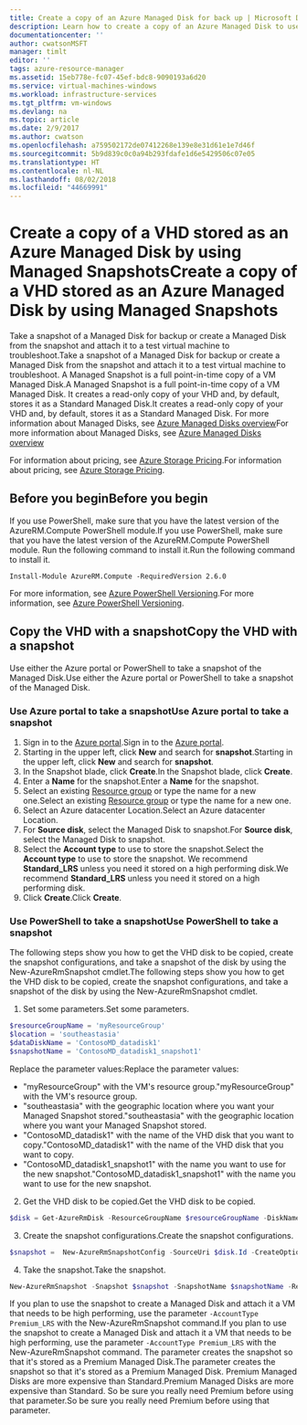 ```yaml
---
title: Create a copy of an Azure Managed Disk for back up | Microsoft Docs
description: Learn how to create a copy of an Azure Managed Disk to use for back up or troubleshooting disk issues.
documentationcenter: ''
author: cwatsonMSFT
manager: timlt
editor: ''
tags: azure-resource-manager
ms.assetid: 15eb778e-fc07-45ef-bdc8-9090193a6d20
ms.service: virtual-machines-windows
ms.workload: infrastructure-services
ms.tgt_pltfrm: vm-windows
ms.devlang: na
ms.topic: article
ms.date: 2/9/2017
ms.author: cwatson
ms.openlocfilehash: a759502172de07412268e139e8e31d61e1e7d46f
ms.sourcegitcommit: 5b9d839c0c0a94b293fdafe1d6e5429506c07e05
ms.translationtype: HT
ms.contentlocale: nl-NL
ms.lasthandoff: 08/02/2018
ms.locfileid: "44669991"
---
```

# <a name="create-a-copy-of-a-vhd-stored-as-an-azure-managed-disk-by-using-managed-snapshots"></a><span data-ttu-id="d5cfe-103">Create a copy of a VHD stored as an Azure Managed Disk by using Managed Snapshots</span><span class="sxs-lookup"><span data-stu-id="d5cfe-103">Create a copy of a VHD stored as an Azure Managed Disk by using Managed Snapshots</span></span>
<span data-ttu-id="d5cfe-104">Take a snapshot of a Managed Disk for backup or create a Managed Disk from the snapshot and attach it to a test virtual machine to troubleshoot.</span><span class="sxs-lookup"><span data-stu-id="d5cfe-104">Take a snapshot of a Managed Disk for backup or create a Managed Disk from the snapshot and attach it to a test virtual machine to troubleshoot.</span></span> <span data-ttu-id="d5cfe-105">A Managed Snapshot is a full point-in-time copy of a VM Managed Disk.</span><span class="sxs-lookup"><span data-stu-id="d5cfe-105">A Managed Snapshot is a full point-in-time copy of a VM Managed Disk.</span></span> <span data-ttu-id="d5cfe-106">It creates a read-only copy of your VHD and, by default, stores it as a Standard Managed Disk.</span><span class="sxs-lookup"><span data-stu-id="d5cfe-106">It creates a read-only copy of your VHD and, by default, stores it as a Standard Managed Disk.</span></span> <span data-ttu-id="d5cfe-107">For more information about Managed Disks, see [Azure Managed Disks overview](../../storage/storage-managed-disks-overview.md?toc=%2fazure%2fvirtual-machines%2fwindows%2ftoc.json)</span><span class="sxs-lookup"><span data-stu-id="d5cfe-107">For more information about Managed Disks, see [Azure Managed Disks overview](../../storage/storage-managed-disks-overview.md?toc=%2fazure%2fvirtual-machines%2fwindows%2ftoc.json)</span></span>

<span data-ttu-id="d5cfe-108">For information about pricing, see [Azure Storage Pricing](https://azure.microsoft.com/pricing/details/managed-disks/).</span><span class="sxs-lookup"><span data-stu-id="d5cfe-108">For information about pricing, see [Azure Storage Pricing](https://azure.microsoft.com/pricing/details/managed-disks/).</span></span> 

## <a name="before-you-begin"></a><span data-ttu-id="d5cfe-109">Before you begin</span><span class="sxs-lookup"><span data-stu-id="d5cfe-109">Before you begin</span></span>
<span data-ttu-id="d5cfe-110">If you use PowerShell, make sure that you have the latest version of the AzureRM.Compute PowerShell module.</span><span class="sxs-lookup"><span data-stu-id="d5cfe-110">If you use PowerShell, make sure that you have the latest version of the AzureRM.Compute PowerShell module.</span></span> <span data-ttu-id="d5cfe-111">Run the following command to install it.</span><span class="sxs-lookup"><span data-stu-id="d5cfe-111">Run the following command to install it.</span></span>

```
Install-Module AzureRM.Compute -RequiredVersion 2.6.0
```
<span data-ttu-id="d5cfe-112">For more information, see [Azure PowerShell Versioning](https://docs.microsoft.com/powershell/azureps-cmdlets-docs/#azure-powershell-versioning).</span><span class="sxs-lookup"><span data-stu-id="d5cfe-112">For more information, see [Azure PowerShell Versioning](https://docs.microsoft.com/powershell/azureps-cmdlets-docs/#azure-powershell-versioning).</span></span>

## <a name="copy-the-vhd-with-a-snapshot"></a><span data-ttu-id="d5cfe-113">Copy the VHD with a snapshot</span><span class="sxs-lookup"><span data-stu-id="d5cfe-113">Copy the VHD with a snapshot</span></span>
<span data-ttu-id="d5cfe-114">Use either the Azure portal or PowerShell to take a snapshot of the Managed Disk.</span><span class="sxs-lookup"><span data-stu-id="d5cfe-114">Use either the Azure portal or PowerShell to take a snapshot of the Managed Disk.</span></span>

### <a name="use-azure-portal-to-take-a-snapshot"></a><span data-ttu-id="d5cfe-115">Use Azure portal to take a snapshot</span><span class="sxs-lookup"><span data-stu-id="d5cfe-115">Use Azure portal to take a snapshot</span></span> 

1. <span data-ttu-id="d5cfe-116">Sign in to the [Azure portal](https://portal.azure.com).</span><span class="sxs-lookup"><span data-stu-id="d5cfe-116">Sign in to the [Azure portal](https://portal.azure.com).</span></span>
2. <span data-ttu-id="d5cfe-117">Starting in the upper left, click **New** and search for **snapshot**.</span><span class="sxs-lookup"><span data-stu-id="d5cfe-117">Starting in the upper left, click **New** and search for **snapshot**.</span></span>
3. <span data-ttu-id="d5cfe-118">In the Snapshot blade, click **Create**.</span><span class="sxs-lookup"><span data-stu-id="d5cfe-118">In the Snapshot blade, click **Create**.</span></span>
4. <span data-ttu-id="d5cfe-119">Enter a **Name** for the snapshot.</span><span class="sxs-lookup"><span data-stu-id="d5cfe-119">Enter a **Name** for the snapshot.</span></span>
5. <span data-ttu-id="d5cfe-120">Select an existing [Resource group](../../azure-resource-manager/resource-group-overview.md#resource-groups) or type the name for a new one.</span><span class="sxs-lookup"><span data-stu-id="d5cfe-120">Select an existing [Resource group](../../azure-resource-manager/resource-group-overview.md#resource-groups) or type the name for a new one.</span></span> 
6. <span data-ttu-id="d5cfe-121">Select an Azure datacenter Location.</span><span class="sxs-lookup"><span data-stu-id="d5cfe-121">Select an Azure datacenter Location.</span></span>  
7. <span data-ttu-id="d5cfe-122">For **Source disk**, select the Managed Disk to snapshot.</span><span class="sxs-lookup"><span data-stu-id="d5cfe-122">For **Source disk**, select the Managed Disk to snapshot.</span></span>
8. <span data-ttu-id="d5cfe-123">Select the **Account type** to use to store the snapshot.</span><span class="sxs-lookup"><span data-stu-id="d5cfe-123">Select the **Account type** to use to store the snapshot.</span></span> <span data-ttu-id="d5cfe-124">We recommend **Standard_LRS** unless you need it stored on a high performing disk.</span><span class="sxs-lookup"><span data-stu-id="d5cfe-124">We recommend **Standard_LRS** unless you need it stored on a high performing disk.</span></span>
9. <span data-ttu-id="d5cfe-125">Click **Create**.</span><span class="sxs-lookup"><span data-stu-id="d5cfe-125">Click **Create**.</span></span>

### <a name="use-powershell-to-take-a-snapshot"></a><span data-ttu-id="d5cfe-126">Use PowerShell to take a snapshot</span><span class="sxs-lookup"><span data-stu-id="d5cfe-126">Use PowerShell to take a snapshot</span></span>
<span data-ttu-id="d5cfe-127">The following steps show you how to get the VHD disk to be copied, create the snapshot configurations, and take a snapshot of the disk by using the New-AzureRmSnapshot cmdlet<!--Add link to cmdlet when available-->.</span><span class="sxs-lookup"><span data-stu-id="d5cfe-127">The following steps show you how to get the VHD disk to be copied, create the snapshot configurations, and take a snapshot of the disk by using the New-AzureRmSnapshot cmdlet<!--Add link to cmdlet when available-->.</span></span> 

1. <span data-ttu-id="d5cfe-128">Set some parameters.</span><span class="sxs-lookup"><span data-stu-id="d5cfe-128">Set some parameters.</span></span> 

 ```powershell
$resourceGroupName = 'myResourceGroup' 
$location = 'southeastasia' 
$dataDiskName = 'ContosoMD_datadisk1' 
$snapshotName = 'ContosoMD_datadisk1_snapshot1'  
```
  <span data-ttu-id="d5cfe-129">Replace the parameter values:</span><span class="sxs-lookup"><span data-stu-id="d5cfe-129">Replace the parameter values:</span></span>
  -  <span data-ttu-id="d5cfe-130">"myResourceGroup" with the VM's resource group.</span><span class="sxs-lookup"><span data-stu-id="d5cfe-130">"myResourceGroup" with the VM's resource group.</span></span>
  -  <span data-ttu-id="d5cfe-131">"southeastasia" with the geographic location where you want your Managed Snapshot stored.</span><span class="sxs-lookup"><span data-stu-id="d5cfe-131">"southeastasia" with the geographic location where you want your Managed Snapshot stored.</span></span> <!---How do you look these up? -->
  -  <span data-ttu-id="d5cfe-132">"ContosoMD_datadisk1" with the name of the VHD disk that you want to copy.</span><span class="sxs-lookup"><span data-stu-id="d5cfe-132">"ContosoMD_datadisk1" with the name of the VHD disk that you want to copy.</span></span>
  -  <span data-ttu-id="d5cfe-133">"ContosoMD_datadisk1_snapshot1" with the name you want to use for the new snapshot.</span><span class="sxs-lookup"><span data-stu-id="d5cfe-133">"ContosoMD_datadisk1_snapshot1" with the name you want to use for the new snapshot.</span></span>

2. <span data-ttu-id="d5cfe-134">Get the VHD disk to be copied.</span><span class="sxs-lookup"><span data-stu-id="d5cfe-134">Get the VHD disk to be copied.</span></span>

 ```powershell
$disk = Get-AzureRmDisk -ResourceGroupName $resourceGroupName -DiskName $dataDiskName 
```
3. <span data-ttu-id="d5cfe-135">Create the snapshot configurations.</span><span class="sxs-lookup"><span data-stu-id="d5cfe-135">Create the snapshot configurations.</span></span> 

 ```powershell
$snapshot =  New-AzureRmSnapshotConfig -SourceUri $disk.Id -CreateOption Copy -Location $location 
```
4. <span data-ttu-id="d5cfe-136">Take the snapshot.</span><span class="sxs-lookup"><span data-stu-id="d5cfe-136">Take the snapshot.</span></span>

 ```powershell
New-AzureRmSnapshot -Snapshot $snapshot -SnapshotName $snapshotName -ResourceGroupName $resourceGroupName 
```
<span data-ttu-id="d5cfe-137">If you plan to use the snapshot to create a Managed Disk and attach it a VM that needs to be high performing, use the parameter `-AccountType Premium_LRS` with the New-AzureRmSnapshot command.</span><span class="sxs-lookup"><span data-stu-id="d5cfe-137">If you plan to use the snapshot to create a Managed Disk and attach it a VM that needs to be high performing, use the parameter `-AccountType Premium_LRS` with the New-AzureRmSnapshot command.</span></span> <span data-ttu-id="d5cfe-138">The parameter creates the snapshot so that it's stored as a Premium Managed Disk.</span><span class="sxs-lookup"><span data-stu-id="d5cfe-138">The parameter creates the snapshot so that it's stored as a Premium Managed Disk.</span></span> <span data-ttu-id="d5cfe-139">Premium Managed Disks are more expensive than Standard.</span><span class="sxs-lookup"><span data-stu-id="d5cfe-139">Premium Managed Disks are more expensive than Standard.</span></span> <span data-ttu-id="d5cfe-140">So be sure you really need Premium before using that parameter.</span><span class="sxs-lookup"><span data-stu-id="d5cfe-140">So be sure you really need Premium before using that parameter.</span></span>


